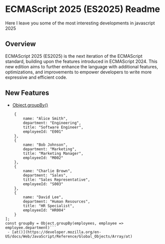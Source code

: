 # ECMAScript 2025 (ES2025) Readme

Here I leave you some of the most interesting developments in javascript 2025

## Overview
ECMAScript 2025 (ES2025) is the next iteration of the ECMAScript standard, building upon the features introduced in ECMAScript 2024. This new edition aims to further enhance the language with additional features, optimizations, and improvements to empower developers to write more expressive and efficient code.


## New Features

- [Object.groupBy()](https://developer.mozilla.org/en-US/docs/Web/JavaScript/Reference/Global_Objects/Object/groupBy)

```const employees = [
    {
        name: "Alice Smith",
        department: "Engineering",
        title: "Software Engineer",
        employeeId: "E001"
    },
    {
        name: "Bob Johnson",
        department: "Marketing",
        title: "Marketing Manager",
        employeeId: "M002"
    },
    {
        name: "Charlie Brown",
        department: "Sales",
        title: "Sales Representative",
        employeeId: "S003"
    },
    {
        name: "David Lee",
        department: "Human Resources",
        title: "HR Specialist",
        employeeId: "HR004"
    }
];
const groupBy = Object.groupBy(employees, employee => employee.department)```
 - [at()](https://developer.mozilla.org/en-US/docs/Web/JavaScript/Reference/Global_Objects/Array/at)
